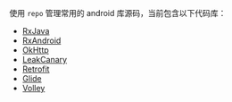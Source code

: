 使用 `repo` 管理常用的 android 库源码，当前包含以下代码库：  

- [RxJava][]
- [RxAndroid][]
- [OkHttp][]
- [LeakCanary][]
- [Retrofit][]
- [Glide][]
- [Volley][]

[RxJava]: https://github.com/ReactiveX/RxJava "Github"
[RxAndroid]:https://github.com/ReactiveX/RxAndroid "Github"
[OkHttp]:https://github.com/square/okhttp "Github"
[LeakCanary]:https://github.com/square/leakcanary "Github"
[Retrofit]:https://github.com/square/retrofit "Github"
[Glide]:https://github.com/bumptech/glide "Github"
[Volley]:https://github.com/google/volley "Github"